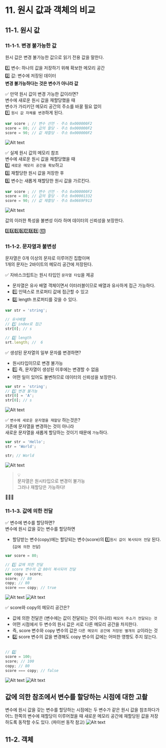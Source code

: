# 11. 원시 값과 객체의 비교

## 11-1. 원시 값 

### 11-1-1. 변경 불가능한 값
원시 값은 변경 불가능한 값으로 읽기 전용 값을 말한다.

1️⃣ 변수: 하나의 값을 저장하기 위해 확보한 메모리 공간   
2️⃣ 값: 변수에 저장된 데이터  
**변경 불가능하다는 것은 변수가 아니라 값**


✅ 만약 원시 값이 변경 가능한 값이라면?  
변수에 새로운 원시 값을 재할당했을 때   
변수가 가리키던 메모리 공간의 주소를 바꿀 필요 없이  
1️⃣ `원시 값 자체를 변경`하게 된다. 
```javascript
var score ; // 변수 선언 - 주소 0x000000F2
score = 80; // 값의 할당 - 주소 0x000000F2
score = 90; // 값 재할당 - 주소 0x000000F2
```
![Alt text](image.png)


✅ 실제 원시 값의 메모리 참조   
변수에 새로운 원시 값을 재할당했을 때  
1️⃣ `새로운 메모리 공간을 확보`하고  
3️⃣ 재할당한 원시 값을 저장한 후  
5️⃣ 변수는 새롭게 재할당한 원시 값을 가르킨다.   

```javascript
var score ; // 변수 선언 - 주소 0x000000F2
score = 80; // 값의 할당 - 주소 0x00001332
score = 90; // 값 재할당 - 주소 0x0669F913
```
![Alt text](image-1.png)

값의 이러한 특성을 불변성 이라 하며 데이터의 신뢰성을 보장한다.


3️⃣4️⃣5️⃣6️⃣7️⃣8️⃣9️⃣ 🔟

### 11-1-2. 문자열과 불변성
  
문자열은 0개 이상의 문자로 이루어진 집합이며  
1개의 문자는 2바이트의 메모리 공간에 저장된다.

✅ 자바스크립트는 원시 타입인 `문자열 타입`을 제공   
- 문자열은 유사 배열 객체이면서 이터러블이므로 배열과 유사하게 접근 가능하다.
- 1️⃣ 인덱스로 프로퍼티 값에 접근할 수 있고 
- 2️⃣ length 프로퍼티를 갖을 수 있다.
```javascript
var str = 'string';

// 유사배열
// 1️⃣ index로 접근
str[0]; // s

// 2️⃣ length
srt.length; //  6
```

✅ 생성된 문자열의 일부 문자를 변경하면?
- 원시타입이므로 변경 불가능 
- 1️⃣ 즉, 문자열이 생성된 이후에는 변경할 수 없음
- 어떤 일이 있어도 불변하므로 데이터의 신뢰성을 보장한다.
```javascript
var str = 'string';
// 1️⃣ 변경 불가능
str[0] = 'A';
str[0]; // s
```
![Alt text](image-2.png)


✅ `변수에 새로운 문자열을 재할당` 하는것은?  
기존에 문자열을 변경하는 것이 아니라  
새로운 문자열을 새롭게 할당하는 것이기 때문에 `가능`하다.
```javascript
var str = 'Hello';
str = 'World';

str; // World
```
![Alt text](image-3.png)

>💡  
> 문자열은 원시타입으로 변경이 불가능  
> 그러나 재할당은 가능하다!


📒🚥🌟

### 11-1-3. 값에 의한 전달

✅ 변수에 변수를 할당하면?  
  변수에 원시 값을 갖는 변수를 할당하면  
  - 할당받는 변수(copy)에는 할당되는 변수(score)의 1️⃣`원시 값이 복사되어 전달` 된다. (`값에 의한 전달`)

```javascript
var score = 80;

// 1️⃣ 값에 의한 전달
// score 변수의 값 80이 복사되어 전달
var copy = score; 
score; // 80
copy; // 80 
score === copy; // true
```
![Alt text](image-7.png)
![Alt text](image-5.png)

✅ score와 copy의 메모리 공간은?
- 값에 의한 전달은 (변수에는 값이 전달되는 것이 아니라) `메모리 주소가 전달되는 것`
- 어떤 시점에서 두 변수의 원시 값은 서로 다른 메모리 공간을 차지한다. 
 - 즉, score 변수와 copy 변수의 값은 `다른 메모리 공간에 저장된 별개의 값`이라는 것
 - 2️⃣ score 변수의 값을 변경해도 copy 변수의 값에는 어떠한 영향도 주지 않는다.
```javascript

// 2️⃣
score = 100;
score; // 100
copy; // 80
score === copy; // false
```
![Alt text](image-8.png)
![Alt text](image-6.png)

값에 의한 참조에서 변수를 할당하는 시점에 대한 고촬
- 
변수에 원시 값을 갖는 변수를 할당하는 시점에는 두 변수가 같은 원시 값을 참조하다가 어느 한쪽의 변수에 재할당이 이루어졌을 때 새로운 메모리 공간에 재할당된 값을 저장하도록 동작할 수도 있다. (파이썬 동작 참고)
![Alt text](image-9.png)

## 11-2. 객체